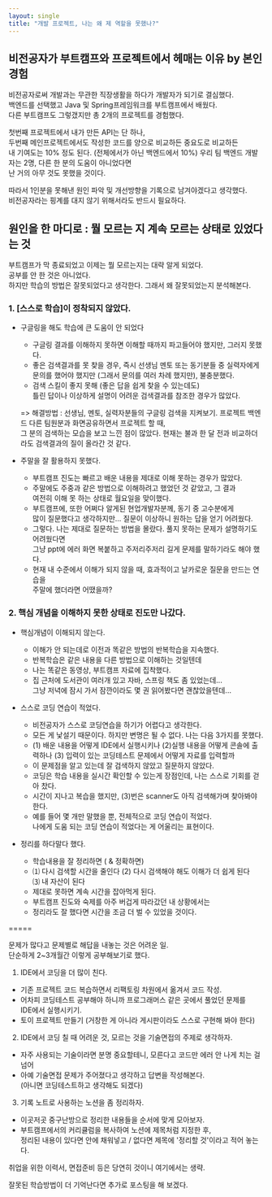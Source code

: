 ```yaml
---
layout: single
title: "개발 프로젝트, 나는 왜 제 역할을 못했나?"
---
```

## 비전공자가 부트캠프와 프로젝트에서 헤매는 이유 by 본인경험
  
비전공자로써 개발과는 무관한 직장생활을 하다가 개발자가 되기로 결심했다.  
백엔드를 선택했고 Java 및 Spring프레임워크를 부트캠프에서 배웠다.  
다른 부트캠프도 그렇갰지만 총 2개의 프로젝트를 경험했다.  
  
첫번째 프로젝트에서 내가 만든 API는 단 하나,  
두번째 메인프로젝트에서도 작성한 코드를 양으로 비교하든 중요도로 비교하든  
내 기여도는 10% 정도 된다. (전체에서가 아닌 백엔드에서 10%)
우리 팀 백엔드 개발자는 2명, 다른 한 분의 도움이 아니었다면  
난 거의 아무 것도 못했을 것이다.  
  
따라서 1인분을 못해낸 원인 파악 및 개선방향을 기록으로 남겨야겠다고 생각했다.  
비전공자라는 핑계를 대지 않기 위해서라도 반드시 필요하다.   
  
## 원인을 한 마디로 : 뭘 모르는 지 계속 모르는 상태로 있었다는 것
  
부트캠프가 막 종료되었고 이제는 뭘 모르는지는 대략 알게 되었다.  
공부를 안 한 것은 아니었다.  
하지만 학습의 방법은 잘못되었다고 생각한다. 그래서 왜 잘못되었는지 분석해본다.  

### 1. [스스로 학습]이 정착되지 않았다.
  
* 구글링을 해도 학습에 큰 도움이 안 되었다  
  - 구글링 결과를 이해하지 못하면 이해할 때까지 파고들어야 했지만, 그러지 못했다.  
  - 좋은 검색결과를 못 찾을 경우, 즉시 선생님 멘토 또는 동기분들 중 실력자에게  
    문의를 했어야 했지만 (그래서 문의를 여러 차례 했지만), 불충분했다.  
  - 검색 스킬이 좋지 못해 (좋은 답을 쉽게 찾을 수 있는데도)  
    틀린 답이나 이상하게 설명이 어려운 검색결과를 참조한 경우가 많았다.  
  
  => 해결방법 : 선생님, 멘토, 실력자분들의 구글링 검색을 지켜보기.
    프로젝트 백엔드 다른 팀원분과 화면공유하면서 프로젝트 할 때,  
    그 분의 검색하는 모습을 보고 느낀 점이 많았다.
    현재는 불과 한 달 전과 비교하더라도 검색결과의 질이 올라간 것 같다.  
  
* 주말을 잘 활용하지 못했다.
  - 부트캠프 진도는 빠르고 배운 내용을 제대로 이해 못하는 경우가 많았다.
  - 주말에도 주중과 같은 방법으로 이해하려고 했었던 것 같았고, 그 결과  
    여전히 이해 못 하는 상태로 월요일을 맞이했다.  
  - 부트캠프에, 또한 어쩌다 알게된 현업개발자분께, 동기 중 고수분에게  
    많이 질문했다고 생각하지만... 질문이 이상하니 원하는 답을 얻기 어려웠다.  
  - 그렇다. 나는 제대로 질문하는 방법을 몰랐다. 풀지 못하는 문제가 설명하기도 어려웠다면  
    그냥 ppt에 에러 화면 복붙하고 주저리주저리 길게 문제를 말하기라도 해야 했다.  
  - 현재 내 수준에서 이해가 되지 않을 때, 효과적이고 날카로운 질문을 만드는 연습을  
    주말에 했더라면 어땠을까?

### 2. 핵심 개념을 이해하지 못한 상태로 진도만 나갔다.
  
* 핵심개념이 이해되지 않는다.
  - 이해가 안 되는데로 이전과 똑같은 방법의 반복학습을 지속했다.  
  - 반복학습은 같은 내용을 다른 방법으로 이해하는 것일텐데  
  - 나는 똑같은 동영상, 부트캠프 자료에 집착했다.  
  - 집 근처에 도서관이 여러개 있고 자바, 스프링 책도 좀 있었는데...  
    그냥 저녁에 잠시 가서 잠깐이라도 몇 권 읽어봤다면 괜찮았을텐데...  

* 스스로 코딩 연습이 적었다.
  - 비전공자가 스스로 코딩연습을 하기가 어렵다고 생각한다.  
  - 모든 게 낯설기 때문이다. 하지만 변명은 될 수 없다. 나는 다음 3가지를 못했다.  
  - (1) 배운 내용을 어떻게 IDE에서 실행시키나 (2)실행 내용을 어떻게 콘솔에 출력하나
    (3) 입력이 있는 코딩테스트 문제에서 어떻게 자료를 입력할까  
  - 이 문제점을 알고 있는데 잘 검색하지 않았고 질문하지 않았다.  
  - 코딩은 학습 내용을 실시간 확인할 수 있는게 장점인데, 나는 스스로 기회를 걷아 찼다.    
  - 시간이 지나고 복습을 했지만, (3)번은 scanner도 아직 검색해가며 찾아봐야 한다.  
  - 예를 들어 몇 개만 말했을 뿐, 전체적으로 코딩 연습이 적었다.  
    나에게 도움 되는 코딩 연습이 적었다는 게 어울리는 표현이다.  

* 정리를 하다말다 했다.
  - 학습내용을 잘 정리하면 ( & 정확하면)  
  - ⑴ 다시 검색할 시간을 줄인다 (2) 다시 검색해야 해도 이해가 더 쉽게 된다  
    ⑶ 내 자산이 된다  
  - 제대로 못하면 계속 시간을 잡아먹게 된다.  
  - 부트캠프 진도와 숙제를 아주 버겁게 따라갔던 내 상황에서는  
  - 정리라도 잘 했다면 시간을 조금 더 벌 수 있었을 것이다.  

=====  

문제가 많다고 문제별로 해답을 내놓는 것은 어려운 일.  
단순하게 2~3개월간 이렇게 공부해보기로 했다.  
  
1. IDE에서 코딩을 더 많이 친다.
  - 기존 프로젝트 코드 복습하면서 리팩토링 차원에서 옮겨서 코드 작성.  
  - 어차피 코딩테스트 공부해야 하니까 프로그래머스 같은 곳에서 풀었던 문제를  
    IDE에서 실행시키기.
  - 토이 프로젝트 만들기 (거창한 게 아니라 게시판이라도 스스로 구현해 봐야 한다)  
  
2. IDE에서 코딩 칠 때 어려운 것, 모르는 것을 기술면접의 주제로 생각하자.  
  - 자주 사용되는 기술이라면 분명 중요할테니, 모른다고 코드만 에러 안 나게 치는 걸 넘어  
  - 아예 기술면접 문제가 주어졌다고 생각하고 답변을 작성해본다.  
    (아니면 코딩테스트하고 생각해도 되겠다)  
  
3. 기록 노트로 사용하는 노션을 좀 정리하자.  
  - 이곳저곳 중구난방으로 정리한 내용들을 순서에 맞게 모아보자.  
  - 부트캠프에서의 커리큘럼을 복사하여 노션에 제목처럼 지정한 후,  
    정리된 내용이 있다면 안에 채워넣고 / 없다면 제목에 '정리할 것'이라고 적어 놓는다.  
  
취업을 위한 이력서, 면접준비 등은 당연히 것이니 여기에서는 생략.  
  
잘못된 학습방법이 더 기억난다면 추가로 포스팅을 해 보겠다.  
